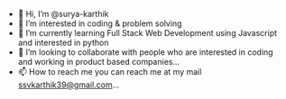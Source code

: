 - 👋 Hi, I’m @surya-karthik
- 👀 I’m interested in coding & problem solving
- 🌱 I’m currently learning Full Stack Web Development using Javascript and interested in python
- 💞️ I’m looking to collaborate with people who are interested in coding and working in product based companies...
- 📫 How to reach me 
   you can reach me at my mail ssvkarthik39@gmail.com...

<!---
surya-karthik/surya-karthik is a ✨ special ✨ repository because its `README.md` (this file) appears on your GitHub profile.
You can click the Preview link to take a look at your changes.
--->

